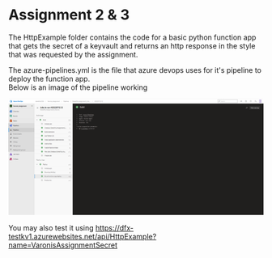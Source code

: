 # Assignment 2 & 3

The HttpExample folder contains the code for a basic python function app that gets the secret of a keyvault and returns an http response in the style that was requested by the assignment.

The azure-pipelines.yml is the file that azure devops uses for it's pipeline to deploy the function app.</br>
Below is an image of the pipeline working

![Pipeline](https://github.com/DerekFXu/Assignment2_Varonis/blob/main/images/pipeline.PNG?raw=true)

You may also test it using https://dfx-testkv1.azurewebsites.net/api/HttpExample?name=VaronisAssignmentSecret
